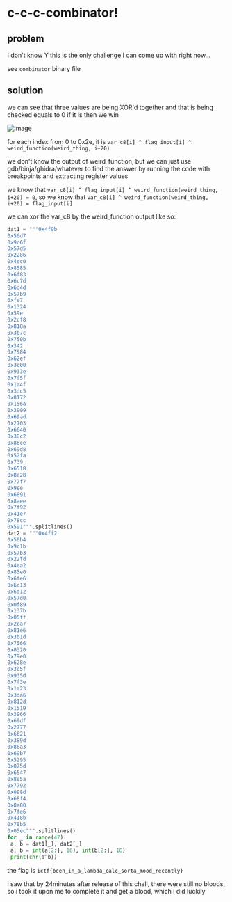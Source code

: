# c-c-c-combinator!

## problem

I don't know Y this is the only challenge I can come up with right now...

see `combinator` binary file

## solution

we can see that three values are being XOR'd together and that is being checked equals to 0 if it is then we win

![image](https://github.com/quasar098/ctf-writeups/assets/70716985/aaf6a8db-dbc9-4fd9-8139-f2e1776038e7)

for each index from 0 to 0x2e, it is `var_c8[i] ^ flag_input[i] ^ weird_function(weird_thing, i+20)`

we don't know the output of weird_function, but we can just use gdb/binja/ghidra/whatever to find the answer by running the code with breakpoints and extracting register values

we know that `var_c8[i] ^ flag_input[i] ^ weird_function(weird_thing, i+20) = 0`, so we know that `var_c8[i] ^ weird_function(weird_thing, i+20) = flag_input[i]`

we can xor the var_c8 by the weird_function output like so:

```py
dat1 = """0x4f9b
0x56d7
0x9c6f
0x57d5
0x2286
0x4ec0
0x8585
0x6f83
0x6c7d
0x6d4d
0x57b9
0xfe7
0x1324
0x59e
0x2cf8
0x818a
0x3b7c
0x750b
0x342
0x7984
0x62ef
0x3c00
0x933e
0x7f5f
0x1a4f
0x3dc5
0x8172
0x156a
0x3909
0x69ad
0x2703
0x6640
0x38c2
0x86ce
0x69d8
0x52fa
0x739
0x6518
0x8e28
0x77f7
0x9ee
0x6891
0x8aee
0x7f92
0x41e7
0x78cc
0x591""".splitlines()
dat2 = """0x4ff2
0x56b4
0x9c1b
0x57b3
0x22fd
0x4ea2
0x85e0
0x6fe6
0x6c13
0x6d12
0x57d0
0x0f89
0x137b
0x05ff
0x2ca7
0x81e6
0x3b1d
0x7566
0x0320
0x79e0
0x628e
0x3c5f
0x935d
0x7f3e
0x1a23
0x3da6
0x812d
0x1519
0x3966
0x69df
0x2777
0x6621
0x389d
0x86a3
0x69b7
0x5295
0x075d
0x6547
0x8e5a
0x7792
0x098d
0x68f4
0x8a80
0x7fe6
0x418b
0x78b5
0x05ec""".splitlines()
for _ in range(47):
 a, b = dat1[_], dat2[_]
 a, b = int(a[2:], 16), int(b[2:], 16)
 print(chr(a^b))
```

the flag is `ictf{been_in_a_lambda_calc_sorta_mood_recently}`

i saw that by 24minutes after release of this chall, there were still no bloods, so i took it upon me to complete it and get a blood, which i did luckily
